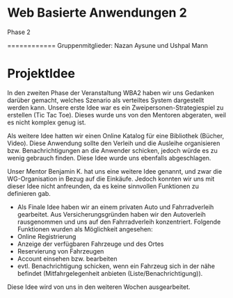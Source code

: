 Web Basierte Anwendungen 2
============
Phase 2

============
Gruppenmitglieder: 
Nazan Aysune und Ushpal Mann

ProjektIdee
============
In den zweiten Phase der Veranstaltung WBA2 haben wir uns Gedanken darüber gemacht, welches Szenario als verteiltes System dargestellt werden kann. 
Unsere erste Idee war es ein Zweipersonen-Strategiespiel zu erstellen (Tic Tac Toe). Dieses wurde uns von den Mentoren abgeraten, weil es nicht komplex genug ist. 

Als weitere Idee hatten wir einen Online Katalog für eine Bibliothek (Bücher, Video). Diese Anwendung sollte den Verleih und die Ausleihe organisieren bzw. Benachrichtigungen an die Anwender schicken, jedoch würde es zu wenig gebrauch finden. Diese Idee wurde uns ebenfalls abgeschlagen.

Unser Mentor Benjamin K. hat uns eine weitere Idee genannt, und zwar die WG-Organisation in Bezug auf die Einkäufe. Jedoch konnten wir uns mit dieser Idee nicht anfreunden, da es keine sinnvollen Funktionen zu definieren gab.

* Als Finale Idee haben wir an einem privaten Auto und Fahrradverleih gearbeitet. Aus Versicherungsgründen haben wir den Autoverleih rausgenommen und uns auf den Fahrradverleih konzentriert. Folgende Funktionen wurden als Möglichkeit angesehen: 
* Online Registrierung
* Anzeige der verfügbaren Fahrzeuge und des Ortes
* Reservierung von Fahrzeugen 
* Account einsehen bzw. bearbeiten
* evtl. Benachrichtigung schicken, wenn ein Fahrzeug sich in der nähe befindet (Mitfahrgelegenheit anbieten (Liste/Benachrichtigung)).

Diese Idee wird von uns in den weiteren Wochen ausgearbeitet. 
